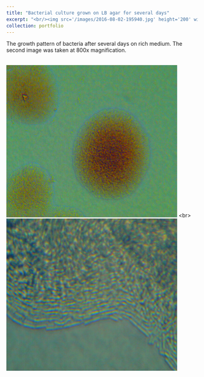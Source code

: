 ```yaml
---
title: "Bacterial culture grown on LB agar for several days"
excerpt: "<br/><img src='/images/2016-08-02-195940.jpg' height='200' width='200'>"
collection: portfolio
---
```


The growth pattern of bacteria after several days on rich medium. The second image was taken at 800x magnification.

<br/><img src='/images/2016-08-02-195940.jpg' height='400' width='450'> <br\>
<img src='/images/2016-08-06-205001.jpg' height='400' width='450'>

